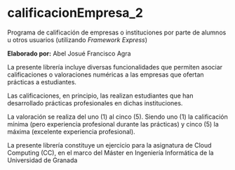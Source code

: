 # calificacionEmpresa_2
Programa de calificación de empresas o instituciones por parte de alumnos u otros usuarios (utilizando _Framework Express_)

**Elaborado por:** Abel Josué Francisco Agra

La presente librería incluye diversas funcionalidades que permiten asociar calificaciones o valoraciones numéricas a las empresas que ofertan prácticas a estudiantes. 

Las calificaciones, en principio, las realizan estudiantes que han desarrollado prácticas profesionales en dichas instituciones.

La valoración se realiza del uno (1) al cinco (5). Siendo uno (1) la calificación mínima (pero experiencia profesional durante las prácticas) y cinco (5) la máxima (excelente experiencia profesional).

La presente librería constituye un ejercicio para la asignatura de Cloud Computing (CC), en el marco del Máster en Ingeniería Informática de la Universidad de Granada
